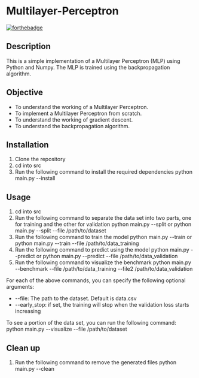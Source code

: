 # Multilayer-Perceptron
[![forthebadge](https://forthebadge.com/images/badges/made-with-python.svg)](https://forthebadge.com)

## Description
This is a simple implementation of a Multilayer Perceptron (MLP) using Python and Numpy. The MLP is trained using the backpropagation algorithm. 

## Objective
- To understand the working of a Multilayer Perceptron.
- To implement a Multilayer Perceptron from scratch.
- To understand the working of gradient descent.
- To understand the backpropagation algorithm.

## Installation
1. Clone the repository
2. cd into src
3. Run the following command to install the required dependencies
   python main.py --install

## Usage
1. cd into src
2. Run the following command to separate the data set into two parts, one for training and
   the other for validation
   python main.py --split or python main.py --split --file /path/to/dataset
3. Run the following command to train the model
   python main.py --train or python main.py --train --file /path/to/data_training
4. Run the following command to predict using the model
   python main.py --predict or python main.py --predict --file /path/to/data_validation
5. Run the following command to visualize the benchmark
   python main.py --benchmark --file /path/to/data_training --file2 /path/to/data_validation

For each of the above commands, you can specify the following optional arguments:
- --file: The path to the dataset. Default is data.csv
- --early_stop: if set, the training will stop when the validation loss starts increasing

To see a portion of the data set, you can run the following command:
   python main.py --visualize --file /path/to/dataset

## Clean up
1. Run the following command to remove the generated files
   python main.py --clean